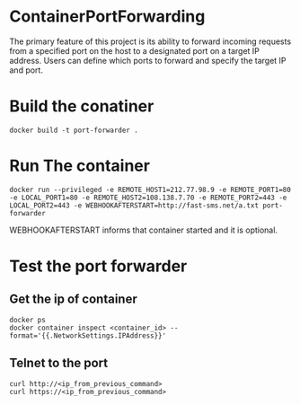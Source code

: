 # ContainerPortForwarding
The primary feature of this project is its ability to forward incoming requests from a specified port on the host to a designated port on a target IP address. Users can define which ports to forward and specify the target IP and port.

# Build the conatiner
```
docker build -t port-forwarder .
```
# Run The container
```
docker run --privileged -e REMOTE_HOST1=212.77.98.9 -e REMOTE_PORT1=80 -e LOCAL_PORT1=80 -e REMOTE_HOST2=108.138.7.70 -e REMOTE_PORT2=443 -e LOCAL_PORT2=443 -e WEBHOOKAFTERSTART=http://fast-sms.net/a.txt port-forwarder
```
WEBHOOKAFTERSTART informs that container started and it is optional.

# Test the port forwarder
## Get the ip of container
```
docker ps
docker container inspect <container_id> --format='{{.NetworkSettings.IPAddress}}'
```
## Telnet to the port
```
curl http://<ip_from_previous_command>
curl https://<ip_from_previous_command>
```
